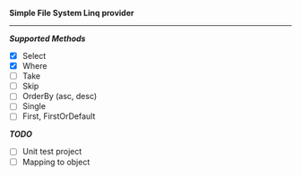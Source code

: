 **Simple File System Linq provider**
____________________________________

***Supported Methods***

- [x] Select
- [x] Where
- [ ] Take
- [ ] Skip
- [ ] OrderBy (asc, desc)
- [ ] Single
- [ ] First, FirstOrDefault

***TODO***

- [ ] Unit test project
- [ ] Mapping to object